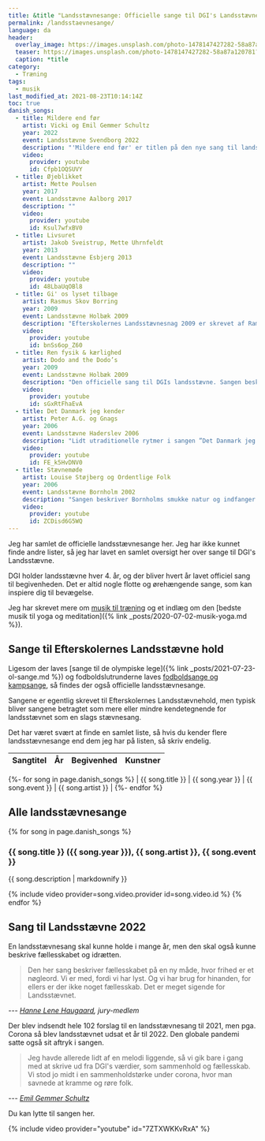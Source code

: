 ```yaml
---
title: &title "Landsstævnesange: Officielle sange til DGI's Landsstævne"
permalink: /landsstaevnesange/
language: da
header:
  overlay_image: https://images.unsplash.com/photo-1478147427282-58a87a120781?ixid=MnwxMjA3fDB8MHxwaG90by1wYWdlfHx8fGVufDB8fHx8&ixlib=rb-1.2.1&auto=format&fit=crop&h=630&w=1200&q=10
  teaser: https://images.unsplash.com/photo-1478147427282-58a87a120781?ixid=MnwxMjA3fDB8MHxwaG90by1wYWdlfHx8fGVufDB8fHx8&ixlib=rb-1.2.1&auto=format&fit=crop&h=300&w=400&q=10
  caption: *title
category:
  - Træning
tags:
  - musik
last_modified_at: 2021-08-23T10:14:14Z
toc: true
danish_songs:
  - title: Mildere end før
    artist: Vicki og Emil Gemmer Schultz
    year: 2022
    event: Landsstævne Svendborg 2022
    description: "'Mildere end før' er titlen på den nye sang til landsstævne 2022. Sangen er ifølge [DGI](https://www.dgi.dk/landsstaevne/om-landsstaevnet/landsstaevnesangen-2022) skrevet af Vicki og Emil Gemmer Schultz fra Kerteminde og Emils far Lars. Sangen vandt DGI’s og Efterskoleforeningens konkurrence om at skrive en ny landsstævnesang af de 102 indsendte sange."
    video:
      provider: youtube
      id: Cfpb1OQSUVY
  - title: Øjeblikket
    artist: Mette Poulsen
    year: 2017
    event: Landsstævne Aalborg 2017
    description: ""
    video:
      provider: youtube
      id: Ksul7wfxBV0
  - title: Livsuret
    artist: Jakob Sveistrup, Mette Uhrnfeldt
    year: 2013
    event: Landsstævne Esbjerg 2013
    description: ""
    video:
      provider: youtube
      id: 48LbaUqOBl8
  - title: Gi' os lyset tilbage
    artist: Rasmus Skov Borring
    year: 2009
    event: Landsstævne Holbæk 2009
    description: "Efterskolernes Landsstævnesnag 2009 er skrevet af Ramsu Skov Borring og Per Krois Kjærsgaard. Se mere i [Højskolesangbogen](https://hojskolesangbogen.dk/om-sangbogen/historier-om-sangene/e-g/gi-os-lyset-tilbage)."
    video:
      provider: youtube
      id: bnSs6op_Z60
  - title: Ren fysik & kærlighed
    artist: Dodo and the Dodo’s
    year: 2009
    event: Landsstævne Holbæk 2009
    description: "Den officielle sang til DGIs landsstævne. Sangen beskriver oplevelsen af fællesskabet i fællesskaberne og uforglemmelige øjeblikke – dét som DGI og DDS’ Landsstævner handler om. "
    video:
      provider: youtube
      id: sGxRtFhaEvA
  - title: Det Danmark jeg kender
    artist: Peter A.G. og Gnags
    year: 2006
    event: Landsstævne Haderslev 2006
    description: "Lidt utraditionelle rytmer i sangen ”Det Danmark jeg kender”. Sangen handler om, hvordan fortid og traditioner er vigtige forudsætninger for at kunne se fremad. Se teksten på [dgi.dk](https://www.dgi.dk/landsstaevner/landsstaevner-gennem-tiden/2006-haderslev/landsstaevnesang-2006-det-danmark-jeg-kender)."
    video:
      provider: youtube
      id: FE_k5HvDNV0
  - title: Stævnemøde
    artist: Louise Støjberg og Ordentlige Folk
    year: 2006
    event: Landsstævne Bornholm 2002
    description: "Sangen beskriver Bornholms smukke natur og indfanger mange af de forventninger, glæder og oplevelser et landsstævne byder på. Se teksten på [dgi.dk](https://www.dgi.dk/landsstaevner/landsstaevner-gennem-tiden/2002-bornholm/landsstaevnesang-2002-staevnemoede)."
    video:
      provider: youtube
      id: ZCDisd6G5WQ
---
```


Jeg har samlet de officielle landsstævnesange her. Jeg har ikke kunnet finde andre lister, så jeg har lavet en samlet oversigt her over sange til DGI's Landsstævne.

DGI holder landsstævne hver 4. år, og der bliver hvert år lavet officiel sang til begivenheden. Det er altid nogle flotte og ørehængende sange, som kan inspiere dig til bevægelse.

Jeg har skrevet mere om [musik til træning](/artikel/musik-til-traeningen/) og et indlæg om den [bedste musik til yoga og meditation]({% link _posts/2020-07-02-musik-yoga.md %}).

## Sange til Efterskolernes Landsstævne hold

Ligesom der laves [sange til de olympiske lege]({% link _posts/2021-07-23-ol-sange.md %}) og fodboldslutrunderne laves [fodboldsange og kampsange](https://www.legestue.net/danske-fodboldsange-og-kampsange/), så findes der også officielle landsstævnesange.

Sangene er egentlig skrevet til Efterskolernes Landsstævnehold, men typisk bliver sangene betragtet som mere eller mindre kendetegnende for landsstævnet som en slags stævnesang.

Det har været svært at finde en samlet liste, så hvis du kender flere landsstævnesange end dem jeg har på listen, så skriv endelig.

| Sangtitel | År | Begivenhed | Kunstner |
|-|-|-|-|
{%- for song in page.danish_songs %}
| {{ song.title }} | {{ song.year }} | {{ song.event }} | {{ song.artist }} |
{%- endfor %}

## Alle landsstævnesange

{% for song in page.danish_songs %}
### {{ song.title }} ({{ song.year }}), {{ song.artist }}, {{ song.event }}

{{ song.description | markdownify }}

{% include video provider=song.video.provider id=song.video.id %}
{% endfor %}

## Sang til Landsstævne 2022

En landsstævnesang skal kunne holde i mange år, men den skal også kunne beskrive fællesskabet og idrætten.

> Den her sang beskriver fællesskabet på en ny måde, hvor frihed er et nøgleord. Vi er med, fordi vi har lyst. Og vi har brug for hinanden, for ellers er der ikke noget fællesskab. Det er meget sigende for Landsstævnet.

--- <cite>[Hanne Lene Haugaard](https://www.tv2fyn.dk/svendborg/emil-og-vicki-fra-langeskov-har-skrevet-dgis-nye-sang), jury-medlem</cite>

Der blev indsendt hele 102 forslag til en landsstævnesang til 2021, men pga. Corona så blev landsstævnet udsat et år til 2022. Den globale pandemi satte også sit aftryk i sangen.

> Jeg havde allerede lidt af en melodi liggende, så vi gik bare i gang med at skrive ud fra DGI's værdier, som sammenhold og fællesskab. Vi stod jo midt i en sammenholdstørke under corona, hvor man savnede at kramme og røre folk.

--- <cite>[Emil Gemmer Schultz](https://www.tv2fyn.dk/svendborg/emil-og-vicki-fra-langeskov-har-skrevet-dgis-nye-sang)</cite>

Du kan lytte til sangen her.

{% include video provider="youtube" id="7ZTXWKKvRxA" %}
